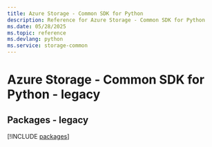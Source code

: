 ```yaml
---
title: Azure Storage - Common SDK for Python
description: Reference for Azure Storage - Common SDK for Python
ms.date: 05/28/2025
ms.topic: reference
ms.devlang: python
ms.service: storage-common
---
```

# Azure Storage - Common SDK for Python - legacy
## Packages - legacy
[!INCLUDE [packages](storage---common-index.md)]